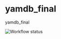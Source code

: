 # yamdb_final
yamdb_final

![Workflow status](https://github.com/gasimovv21/yamdb_final/actions/workflows/yamdb_workflow.yml/badge.svg)
